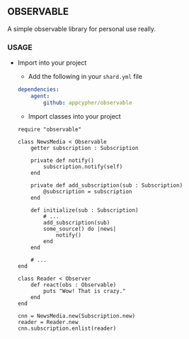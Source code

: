## OBSERVABLE
A simple observable library for personal use really.

### USAGE
- Import into your project

    - Add the following in your `shard.yml` file

    ```yml
    dependencies:
        agent:
            github: appcypher/observable
    ```

    - Import classes into your project

    ```crystal
    require "observable"

    class NewsMedia < Observable
        getter subscription : Subscription

        private def notify()
            subscription.notify(self)
        end

        private def add_subscription(sub : Subscription)
            @subscription = subscription
        end

        def initialize(sub : Subscription)
            # ...
            add_subscription(sub)
            some_source() do |news|
                notify()
            end
        end

        # ...
    end

    class Reader < Observer
        def react(obs : Observable)
            puts "Wow! That is crazy."
        end
    end

    cnn = NewsMedia.new(Subscription.new)
    reader = Reader.new
    cnn.subscription.enlist(reader)
    ```
